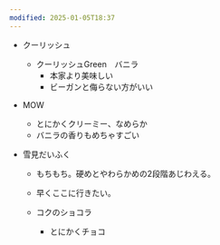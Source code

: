 ```yaml
---
modified: 2025-01-05T18:37
---
```

  

  

- クーリッシュ
    - クーリッシュGreen　バニラ
        - 本家より美味しい
        - ビーガンと侮らない方がいい
- MOW
    - とにかくクリーミー、なめらか
    - バニラの香りもめちゃすごい
- 雪見だいふく
    
    - もちもち。硬めとやわらかめの2段階あじわえる。
    
    - 早くここに行きたい。
    - コクのショコラ
        - とにかくチョコ